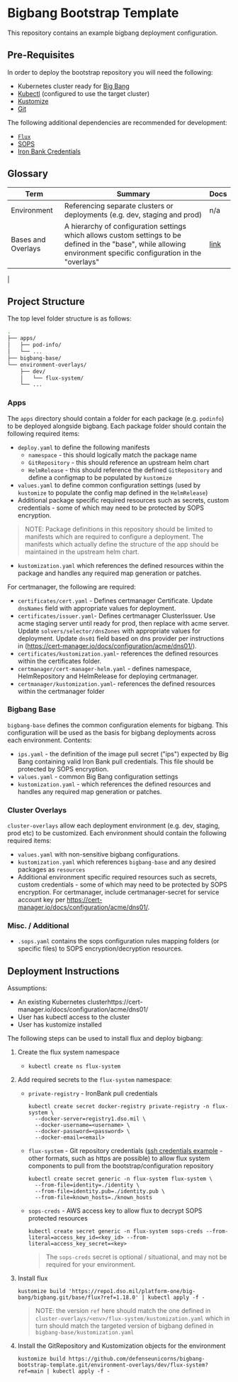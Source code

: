 # Bigbang Bootstrap Template

This repository contains an example bigbang deployment configuration.

## Pre-Requisites
In order to deploy the bootstrap repository you will need the following:

* Kubernetes cluster ready for [Big Bang](https://repo1.dso.mil/platform-one/big-bang/bigbang/-/blob/master/docs/d_prerequisites.md)
* [Kubectl](https://kubernetes.io/docs/tasks/tools/install-kubectl/) (configured to use the target cluster)
* [Kustomize](https://kubectl.docs.kubernetes.io/installation/kustomize/)
* [Git](https://git-scm.com/book/en/v2/Getting-Started-Installing-Git)

The following additional dependencies are recommended for development:
* [`Flux`](https://fluxcd.io/docs/installation/)
* [SOPS](https://github.com/mozilla/sops)
* [Iron Bank Credentials](https://registry1.dso.mil)

## Glossary
| Term | Summary | Docs |
| ---- | ----------- | ---- |
| Environment | Referencing separate clusters or deployments (e.g. dev, staging and prod) | n/a |
| Bases and Overlays | A hierarchy of configuration settings which allows custom settings to be defined in the "base", while allowing environment specific configuration in the "overlays" | [link](https://kubernetes.io/docs/tasks/manage-kubernetes-objects/kustomization/#bases-and-overlays) |
|

## Project Structure
The top level folder structure is as follows:
```bash
.
├── apps/
│   ├── pod-info/
│   └── ...
├── bigbang-base/
└── environment-overlays/
    ├── dev/
    │   └── flux-system/
    └── ...
```

### Apps
The `apps` directory should contain a folder for each package (e.g. `podinfo`) to be deployed alongside bigbang. Each package folder should contain the following required items:

* `deploy.yaml` to define the following manifests
    * `namespace` - this should logically match the package name
    * `GitRepository` - this should reference an upstream helm chart
    * `HelmRelease` - this should reference the defined `GitRepository` and define a configmap to be populated by `kustomize`
* `values.yaml` to define common configuration settings (used by `kustomize` to populate the config map defined in the `HelmRelease`)
* Additional package specific required resources such as secrets, custom credentials - some of which may need to be protected by SOPS encryption.
> NOTE: Package definitions in this repository should be limited to manifests which are required to configure a deployment. The manifests which actually define the structure of the app should be maintained in the upstream helm chart.
* `kustomization.yaml` which references the defined resources within the package and handles any required map generation or patches.

For certmanager, the following are required:

* `certificates/cert.yaml` - Defines certmanager Certificate. Update `dnsNames` field with appropriate values for deployment.
* `certificates/issuer.yaml`- Defines certmanager ClusterIssuer. Use acme staging server until ready for prod, then replace with acme server. Update
`solvers/selector/dnsZones` with appropriate values for deployment. Update `dns01` field based on dns provider per instructions in (https://cert-manager.io/docs/configuration/acme/dns01/).
* `certificates/kustomization.yaml`- references the defined resources within the certificates folder.
* `certmanager/cert-manager-helm.yaml` - defines namespace, HelmRepository and HelmRelease for deploying certmanager.
* `certmanager/kustomization.yaml`- references the defined resources within the certmanager folder

### Bigbang Base
`bigbang-base` defines the common configuration elements for bigbang. This configuration will be used as the basis for bigbang deployments across each environment. Contents:

* `ips.yaml` - the definition of the image pull secret ("ips") expected by Big Bang containing valid Iron Bank pull credentials. This file should be protected by SOPS encryption.
* `values.yaml` - common Big Bang configuration settings
* `kustomization.yaml` - which references the defined resources and handles any required map generation or patches.

### Cluster Overlays
`cluster-overlays` allow each deployment environment (e.g. dev, staging, prod etc) to be customized. Each environment should contain the following required items:

* `values.yaml` with non-sensitive bigbang configurations.
* `kustomization.yaml` which references `bigbang-base` and any desired packages as `resources`
* Additional environment specific required resources such as secrets, custom credentials - some of which may need to be protected by SOPS encryption. For certmanager, include 
certmanager-secret for service account key per https://cert-manager.io/docs/configuration/acme/dns01/.

### Misc. / Additional
* `.sops.yaml` contains the sops configuration rules mapping folders (or specific files) to SOPS encryption/decryption resources. 

## Deployment Instructions
Assumptions:
* An existing Kubernetes clusterhttps://cert-manager.io/docs/configuration/acme/dns01/
* User has kubectl access to the cluster
* User has kustomize installed 

The following steps can be used to install flux and deploy bigbang:
1. Create the flux system namespace 
    * `kubectl create ns flux-system`

2. Add required secrets to the `flux-system` namespace:
    * `private-registry` - IronBank pull credentials
      ```
      kubectl create secret docker-registry private-registry -n flux-system \
        --docker-server=registry1.dso.mil \
        --docker-username=<username> \
        --docker-password=<password> \
        --docker-email=<email>
      ```
    * `flux-system` - Git repository credentials ([ssh credentials example](https://fluxcd.io/docs/components/source/gitrepositories/#ssh-authentication) - other formats, such as https are possible) to allow flux system components to pull from the bootstrap/configuration repository
      ```
      kubectl create secret generic -n flux-system flux-system \
        --from-file=identity=./identity \
        --from-file=identity.pub=./identity.pub \
        --from-file=known_hosts=./known_hosts
      ```
    * `sops-creds` - AWS access key to allow flux to decrypt SOPS protected resources
      ```
      kubectl create secret generic -n flux-system sops-creds --from-literal=access_key_id=<key_id> --from-literal=access_key_secret=<key>
      ```
      > The `sops-creds` secret is optional / situational, and may not be required for your environment.

3. Install flux
    ```
    kustomize build 'https://repo1.dso.mil/platform-one/big-bang/bigbang.git/base/flux?ref=1.18.0' | kubectl apply -f -
    ```
    > NOTE: the version `ref` here should match the one defined in `cluster-overlays/<env>/flux-system/kustomization.yaml` which in turn should match the targeted version of bigbang defined in `bigbang-base/kustomization.yaml`

4. Install the GitRepository and Kustomization objects for the environment
    ```
    kustomize build https://github.com/defenseunicorns/bigbang-bootstrap-template.git/environment-overlays/dev/flux-system?ref=main | kubectl apply -f -
    ```